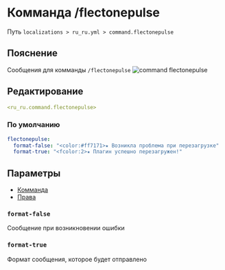 # Комманда /flectonepulse
Путь `localizations > ru_ru.yml > command.flectonepulse`

## Пояснение
Сообщения для комманды `/flectonepulse`
![command flectonepulse](/commandflectonepulse.png)

## Редактирование
```yaml
<ru_ru.command.flectonepulse>
```

### По умолчанию
```yaml
flectonepulse:
  format-false: "<color:#ff7171>★ Возникла проблема при перезагрузке"
  format-true: "<fcolor:2>★ Плагин успешно перезагружен!"
```

## Параметры

- [Комманда](/docs/command/flectonepulse/)
- [Права](/docs/permission/command/flectonepulse/)

### `format-false`

Сообщение при возникновении ошибки

### `format-true`

Формат сообщения, которое будет отправлено

